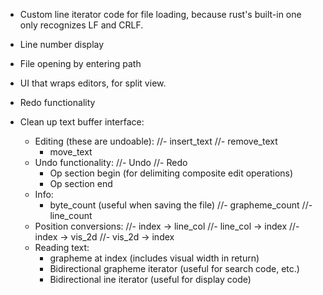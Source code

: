 - Custom line iterator code for file loading, because rust's built-in one
  only recognizes LF and CRLF.
- Line number display
- File opening by entering path
- UI that wraps editors, for split view.
- Redo functionality


- Clean up text buffer interface:
    - Editing (these are undoable):
        //- insert_text
        //- remove_text
        - move_text
    - Undo functionality:
        //- Undo
        //- Redo
        - Op section begin (for delimiting composite edit operations)
        - Op section end
    - Info:
        - byte_count (useful when saving the file)
        //- grapheme_count
        //- line_count
    - Position conversions:
        //- index -> line_col
        //- line_col -> index
        //- index -> vis_2d
        //- vis_2d -> index
    - Reading text:
        - grapheme at index (includes visual width in return)
        - Bidirectional grapheme iterator (useful for search code, etc.)
        - Bidirectional ine iterator (useful for display code)

